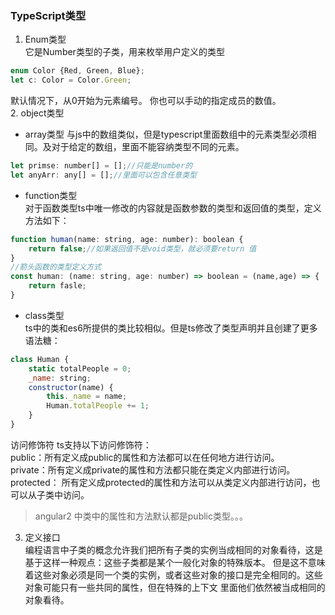 ### TypeScript类型
1. Enum类型  
它是Number类型的子类，用来枚举用户定义的类型
```javascript
enum Color {Red, Green, Blue};
let c: Color = Color.Green;
```  
默认情况下，从0开始为元素编号。 你也可以手动的指定成员的数值。  
2. object类型
- array类型
与js中的数组类似，但是typescript里面数组中的元素类型必须相同。及对于给定的数组，里面不能容纳类型不同的元素。
```javascript
let primse: number[] = [];//只能是number的
let anyArr: any[] = [];//里面可以包含任意类型
```  
- function类型  
对于函数类型ts中唯一修改的内容就是函数参数的类型和返回值的类型，定义方法如下：
```javascript
function human(name: string, age: number): boolean {
    return false;//如果返回值不是void类型，就必须要return 值
}
//箭头函数的类型定义方式
const human: (name: string, age: number) => boolean = (name,age) => {
    return fasle;
}
```
- class类型  
ts中的类和es6所提供的类比较相似。但是ts修改了类型声明并且创建了更多语法糖：
```javascript
class Human {
    static totalPeople = 0;
    _name: string;
    constructor(name) {
        this._name = name;
        Human.totalPeople += 1;
    }
}
```    
访问修饰符 ts支持以下访问修饰符：    
public：所有定义成public的属性和方法都可以在任何地方进行访问。  
private：所有定义成private的属性和方法都只能在类定义内部进行访问。   
protected： 所有定义成protected的属性和方法可以从类定义内部进行访问，也可以从子类中访问。  
> angular2 中类中的属性和方法默认都是public类型。。。  

3. 定义接口  
编程语言中子类的概念允许我们把所有子类的实例当成相同的对象看待，这是基于这样一种观点：这些子类都是某个一般化对象的特殊版本。
但是这不意味着这些对象必须是同一个类的实例，或者这些对象的接口是完全相同的。这些对象可能只有一些共同的属性，但在特殊的上下文
里面他们依然被当成相同的对象看待。